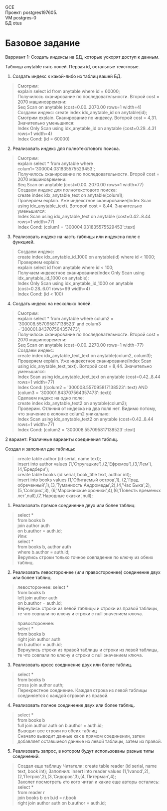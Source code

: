 GCE   
Проект: postgres197605.  
VM postgres-0  
БД otus

# Базовое задание 
Варриант 1: Создать индексы на БД, которые ускорят доступ к данным.

Таблица anytable пять полей. Первая id, остальные текстовые. 

1. Создать индекс к какой-либо из таблиц вашей БД.
 
> Смотрим:    
> explain select id from anytable where id = 60000;    
> Получилось сканирование по последовательности. Второй cost = 2070 машиновремени:   
> Seq Scan on anytable  (cost=0.00..2070.00 rows=1 width=4)   
> Создаем индекс: 
> create index idx_anytable_id on anytable(id);  
> Смотрим explain. Сканирование по индексу. Воторой cost = 4,31. Значительно уменьшился:   
> Index Only Scan using idx_anytable_id on anytable  (cost=0.29..4.31 rows=1 width=4)   
>  Index Cond: (id = 60000)    

2. Реализовать индекс для полнотекстового поиска.

> Смотрим:  
> explain select * from anytable where colum1='300004.031835575529453';  
> Получилось  сканирование по последовательности. Второй cost = 2070 машиновремени:       
> Seq Scan on anytable  (cost=0.00..2070.00 rows=1 width=77)    
> Создаем индекс для полнотекстового поиска:    
> create index idx_anytable_text on anytable(colum1);     
> Проверяем explain. Уже индекстное сканирование(Index Scan using idx_anytable_text). Воторой cost = 8,44. Значительно уменьшился:      
> Index Scan using idx_anytable_text on anytable  (cost=0.42..8.44 rows=1 width=77)  
> Index Cond: (colum1 = '300004.031835575529453'::text)

3. Реализовать индекс на часть таблицы или индексна поле с функцией.  

> Создаем индекс:  
> create index idx_anytable_id_1000 on anytable(id) where id < 1000;  
> Проверяем explain:   
> explain select id from anytable where id < 100;    
> Получаем индекстное сканирование(Index Only Scan using idx_anytable_id_1000 on anytable):   
> Index Only Scan using idx_anytable_id_1000 on anytable  (cost=0.28..6.01 rows=99 width=4)  
> Index Cond: (id < 100)   

4. Создать индекс на несколько полей.

> Смотрим:   
> explain select * from anytable where colum2 = '300008.557095817138523' and colum3 ='300001.843707564357473';   
> Получилось сканирование по последовательности. Второй cost = 2070 машиновремени:   
> Seq Scan on anytable  (cost=0.00..2270.00 rows=1 width=77)   
> Создаем индекс:  
> create index idx_anytable_text_text on anytable(colum2, colum3);    
> Проверяем explain. Уже индекстное сканирование(Index Scan using idx_anytable_text_text). Воторой cost = 8,44. Значительно уменьшился:   
> Index Scan using idx_anytable_text_text on anytable  (cost=0.42..8.44 rows=1 width=77)    
> Index Cond: ((colum2 = '300008.557095817138523'::text) AND (colum3 = '300001.843707564357473'::text))  
> Сделаем индекс на одно поле:  
> create index idx_anytable_text2 on anytable(colum2);   
> Проверим. Отличия от индеска на два поля нет. Видимо потому, что значение в колонке colum2 уникально:  
> Index Scan using idx_anytable_text2 on anytable  (cost=0.42..8.44 rows=1 width=77)   
>  Index Cond: (colum2 = '300008.557095817138523'::text)  

2 вариант: Различные варианты соединения таблиц.  
  
Создал и заполнил две таблицы:     
> create table author (id serial, name text);      
> insert into author values (1,'Стругацкие'),(2,'Ефремов'),(3,'Лем'),(4,'Бредбери');      
> create table books (id serial, book_title text, author int);     
> insert into books values (1,'Обитаемый остров',1), (2,'Град обреченный',1),(3,'Туманность Андромеды',2),(4,'Час Быка',2),(5,'Солярис',3),
					                    (6,'Марсианские хроники',4),(6,'Повесть временых лет',null),(7,'Народные сказки',null);     
                         
 1. Реализовать прямое соединение двух или более таблиц:   
 
> select *   
> from books b  
> join author auth  
>      on b.author = auth.id;  
>  Или:      
> select *   
> from books b, author auth  
> where b.author = auth.id;   
> Верулись строки только точное совпадение по ключу из обеих таблиц.       

2. Реализовать левостороннее (или правостороннее) соединение двух или более таблиц.   

> левостороннее: 
> select *  
> from books b    
> left join author auth   
>         on b.author = auth.id;  
> Вернулись строки из левой таблицы и строки из правой таблицы, те что совпали по ключу и строки с null значением ключа.        

> правостороннее:   
> select *    
> from books b     
> right join author auth    
>           on b.author = auth.id;    
> Вернулись строки из правой таблицы и строки из левой таблицы, те что совпали по ключу и строки с null значением ключа.  

3. Реализовать кросс соединение двух или более таблиц.

> select *    
> from books b    
> cross join author auth;   
> Перекрестное соедиение. Каждая строка из левой таблицы соединяется с каждой строкой из правой.

4. Реализовать полное соединение двух или более таблиц.   

> select *  
> from books b   
> full join author auth on b.author = auth.id;   
> Выводит все строки из обеих таблиц        
> Сначало выводит данные как в прямом соединении, затем добавляет оставшиеся данные из левой таблицы, затем из правой.   

5. Реализовать запрос, в котором будут использованы разные типы соединений.

> Создал еще таблицу Читатели: create table reader (id serial, name text, book int); 
> Заполнил: insert into reader values (1,'Ivanod',2),(2,'Петров',2),(3,'Сидоров',3),(4,'Питерман',4);   
> Захолет посмотреть кто кого читал и какие еще авторы остались:   
> select *  
> from reader r  
> join books b on b.id = r.book  
> right join author auth on b.author = auth.id;  
>   
